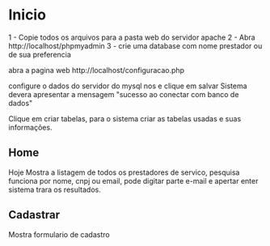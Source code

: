 # Inicio

1 - Copie todos os arquivos para a pasta web do servidor apache
2 - Abra http://localhost/phpmyadmin
3 - crie uma database com nome prestador ou de sua preferencia

abra a pagina web 
http://localhost/configuracao.php

configure o dados do servidor do mysql nos e clique em salvar
Sistema devera apresentar a mensagem "sucesso ao conectar com banco de dados"

Clique em criar tabelas, para o sistema criar as tabelas usadas e suas informações.


## Home
Hoje Mostra a listagem de todos os prestadores de servico, pesquisa funciona por nome, cnpj ou email, pode digitar parte e-mail e apertar enter 
sistema trara os resultados.




## Cadastrar
Mostra formulario de cadastro

